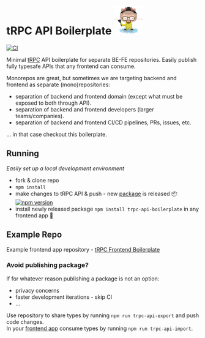 # tRPC API Boilerplate ![Heisenberg](https://raw.githubusercontent.com/mkosir/trpc-fe-boilerplate/main/misc/heisenberg_75.png)

[![CI][ci-badge]][ci-url]

Minimal [tRPC](https://trpc.io/) API boilerplate for separate BE-FE repositories. Easily publish fully typesafe APIs that any frontend can consume.

Monorepos are great, but sometimes we are targeting backend and frontend as separate (mono)repositories:

- separation of backend and frontend domain (except what must be exposed to both through API).
- separation of backend and frontend developers (larger teams/companies).
- separation of backend and frontend CI/CD pipelines, PRs, issues, etc.

... in that case checkout this boilerplate.

## Running

_Easily set up a local development environment_

- fork & clone repo
- `npm install`
- make changes to tRPC API & push - new [package](https://www.npmjs.com/package/trpc-api-boilerplate) is released 📦 [![npm version][npm-badge]][npm-url]
- install newly released package `npm install trpc-api-boilerplate` in any frontend app 🚀

## Example Repo

Example frontend app repository - [tRPC Frontend Boilerplate](https://github.com/mkosir/trpc-fe-boilerplate)

### Avoid publishing package?

If for whatever reason publishing a package is not an option:

- privacy concerns
- faster development iterations - skip CI
- ...

Use repository to share types by running `npm run trpc-api-export` and push code changes.  
In your [frontend app](https://github.com/mkosir/trpc-fe-boilerplate/blob/main/package.json#L6) consume types by running `npm run trpc-api-import`.

<!-- Badges -->

[ci-badge]: https://github.com/mkosir/trpc-api-boilerplate/actions/workflows/CI.yml/badge.svg
[ci-url]: https://github.com/mkosir/trpc-api-boilerplate/actions/workflows/CI.yml
[npm-url]: https://www.npmjs.com/package/trpc-api-boilerplate
[npm-badge]: https://img.shields.io/npm/v/trpc-api-boilerplate.svg
